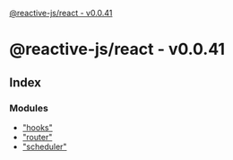 [@reactive-js/react - v0.0.41](README.md)

# @reactive-js/react - v0.0.41

## Index

### Modules

* ["hooks"](modules/_hooks_.md)
* ["router"](modules/_router_.md)
* ["scheduler"](modules/_scheduler_.md)
